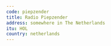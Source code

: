 ```yaml
---
code: piepzender
title: Radio Piepzender
address: somewhere in The Netherlands
itu: HOL
country: netherlands
---
```


